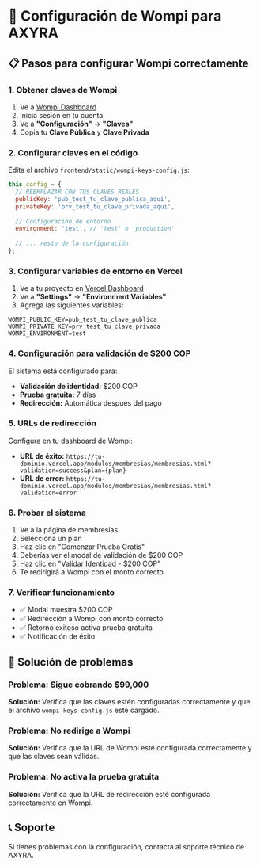 # 🔑 Configuración de Wompi para AXYRA

## 📋 Pasos para configurar Wompi correctamente

### 1. **Obtener claves de Wompi**

1. Ve a [Wompi Dashboard](https://dashboard.wompi.co/)
2. Inicia sesión en tu cuenta
3. Ve a **"Configuración"** → **"Claves"**
4. Copia tu **Clave Pública** y **Clave Privada**

### 2. **Configurar claves en el código**

Edita el archivo `frontend/static/wompi-keys-config.js`:

```javascript
this.config = {
  // REEMPLAZAR CON TUS CLAVES REALES
  publicKey: 'pub_test_tu_clave_publica_aqui',
  privateKey: 'prv_test_tu_clave_privada_aqui',
  
  // Configuración de entorno
  environment: 'test', // 'test' o 'production'
  
  // ... resto de la configuración
};
```

### 3. **Configurar variables de entorno en Vercel**

1. Ve a tu proyecto en [Vercel Dashboard](https://vercel.com/dashboard)
2. Ve a **"Settings"** → **"Environment Variables"**
3. Agrega las siguientes variables:

```
WOMPI_PUBLIC_KEY=pub_test_tu_clave_publica
WOMPI_PRIVATE_KEY=prv_test_tu_clave_privada
WOMPI_ENVIRONMENT=test
```

### 4. **Configuración para validación de $200 COP**

El sistema está configurado para:
- **Validación de identidad:** $200 COP
- **Prueba gratuita:** 7 días
- **Redirección:** Automática después del pago

### 5. **URLs de redirección**

Configura en tu dashboard de Wompi:
- **URL de éxito:** `https://tu-dominio.vercel.app/modulos/membresias/membresias.html?validation=success&plan={plan}`
- **URL de error:** `https://tu-dominio.vercel.app/modulos/membresias/membresias.html?validation=error`

### 6. **Probar el sistema**

1. Ve a la página de membresías
2. Selecciona un plan
3. Haz clic en "Comenzar Prueba Gratis"
4. Deberías ver el modal de validación de $200 COP
5. Haz clic en "Validar Identidad - $200 COP"
6. Te redirigirá a Wompi con el monto correcto

### 7. **Verificar funcionamiento**

- ✅ Modal muestra $200 COP
- ✅ Redirección a Wompi con monto correcto
- ✅ Retorno exitoso activa prueba gratuita
- ✅ Notificación de éxito

## 🔧 Solución de problemas

### **Problema: Sigue cobrando $99,000**
**Solución:** Verifica que las claves estén configuradas correctamente y que el archivo `wompi-keys-config.js` esté cargado.

### **Problema: No redirige a Wompi**
**Solución:** Verifica que la URL de Wompi esté configurada correctamente y que las claves sean válidas.

### **Problema: No activa la prueba gratuita**
**Solución:** Verifica que la URL de redirección esté configurada correctamente en Wompi.

## 📞 Soporte

Si tienes problemas con la configuración, contacta al soporte técnico de AXYRA.
